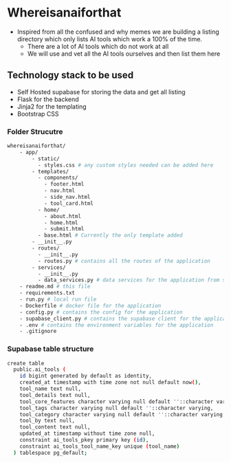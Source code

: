 # Whereisanaiforthat

- Inspired from all the confused and why memes we are building a listing directory which only lists AI tools which work a 100% of the time.
  - There are a lot of AI tools which do not work at all
  - We will use and vet all the AI tools ourselves and then list them here

## Technology stack to be used

- Self Hosted supabase for storing the data and get all listing
- Flask for the backend
- Jinja2 for the templating
- Bootstrap CSS

### Folder Strucutre

```bash
whereisanaiforthat/
    - app/
        - static/
          - styles.css # any custom styles needed can be added here
        - templates/
          - components/
            - footer.html
            - nav.html
            - side_nav.html
            - tool_card.html
          - home/
            - about.html
            - home.html
            - submit.html
          - base.html # Currently the only template added 
        - __init__.py
        - routes/
          - __init__.py
          - routes.py # contains all the routes of the application
        - services/
          - __init__.py
          - data_services.py # data services for the application from supabase to get the tools, tool categorries and submit tool services
    - readme.md # this file
    - requirements.txt
    - run.py # local run file
    - Dockerfile # docker file for the application
    - config.py # contains the config for the application
    - supabase_client.py # contains the supabase client for the application
    - .env # contains the environment variables for the application
    - .gitignore
```
### Supabase table structure

```bash
create table
  public.ai_tools (
    id bigint generated by default as identity,
    created_at timestamp with time zone not null default now(),
    tool_name text null,
    tool_details text null,
    tool_core_features character varying null default ''::character varying,
    tool_tags character varying null default ''::character varying,
    tool_category character varying null default ''::character varying,
    tool_by text null,
    tool_content text null,
    updated_at timestamp without time zone null,
    constraint ai_tools_pkey primary key (id),
    constraint ai_tools_tool_name_key unique (tool_name)
  ) tablespace pg_default;
```